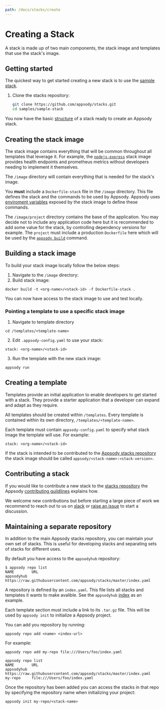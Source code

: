 ```yaml
---
path: /docs/stacks/create
---
```


# Creating a Stack

A stack is made up of two main components, the stack image and templates that 
use the stack's image.
## Getting started

The quickest way to get started creating a new stack is to use the [sample stack](https://github.com/appsody/stacks/tree/master/samples/sample-stack).

1. Clone the stacks repository:
   ```bash
   git clone https://github.com/appsody/stacks.git
   cd samples/sample-stack
   ```

You now have the basic [structure](/docs/stacks/stack-structure) of a stack ready to create an Appsody stack.

## Creating the stack image
The stack image contains everything that will be common throughout all templates that leverage it. For example, the [`nodejs-express`](https://github.com/appsody/stacks/tree/master/incubator/nodejs-express/image) stack image provides health endpoints and prometheus metrics without developers needing to implement it themselves.

The `/image` directory will contain everything that is needed for the stack's image.

You **must** include a `Dockerfile-stack` file in the `/image` directory. This file defines the stack and the commands to be used by Appsody. Appsody uses [enviroment variables](/docs/stacks/environment-variables) exposed by the stack image to define these commands.

The `/image/project` directory contains the base of the application. You may decide not to include any application code here but it is recommended to add some value for the stack, by controlling dependency versions for example. The `project` must include a production `Dockerfile` here which will be used by the [`appsody build`](/docs/using-appsody/cli-commands/#appsody-build) command. 

## Building a stack image
To build your stack image locally follow the below steps:
1. Navigate to the `/image` directory:
2. Build stack image:
```
docker build -t <org-name>/<stack-id> -f Dockerfile-stack .
```
You can now have access to the stack image to use and test locally.

### Pointing a template to use a specific stack image
1. Navigate to template directory
```
cd /templates/<template-name>
```
2. Edit `.appsody-config.yaml` to use your stack:
```
stack: <org-name>/<stack-id>
```
3. Run the template with the new stack image:
```
appsody run 
``` 

## Creating a template
Templates provide an initial application to enable developers to get started with a stack. They provide a starter application that a developer can expand and adapt as they require.

All templates should be created within `/templates`. Every template is contained within its own directory, `/templates/<template-name>`.

Each template must contain `appsody-config.yaml` to specify what stack image the template will use. For example:
```
stack: <org-name>/<stack-id>
``` 

If the stack is intended to be contributed to the  [Appsody stacks repository](https://github.com/appsody/stacks) the stack image should be called `appsody/<stack-name>:<stack-version>`.

## Contributing a stack
If you would like to contribute a new stack to the [stacks repository](https://github.com/appsody/stacks) the Appsody [contributing guildlines](https://github.com/appsody/website/blob/master/CONTRIBUTING.md) explains how.

We welcome new contributions but before starting a large piece of work we recommend to reach out to us on [slack](http://appsody-slack.eu-gb.mybluemix.net/) or [raise an issue](https://github.com/appsody/stacks/issues/) to start a discussion.

## Maintaining a separate repository
In addition to the main Appsody stacks repository, you can maintain your own set of stacks. This is useful for developing stacks and separating sets of stacks for different uses.

By default you have access to the `appsodyhub` repository:
```
$ appsody repo list
NAME      	URL                                                               
appsodyhub	https://raw.githubusercontent.com/appsody/stacks/master/index.yaml
```
A repository is defined by an `index.yaml`. This file lists all stacks and  templates it wants to make avalible.  See the `appsodyhub` [index](https://raw.githubusercontent.com/appsody/stacks/master/index.yaml) as an example.

Each template section must include a link to its `.tar.gz` file. This will be used by `appsody init` to initialize a Appsody project. 

You can add you repository by running:
```
appsody repo add <name> <index-url>
```
For example:
```
appsody repo add my-repo file:///Users/foo/index.yaml

appsody repo list
NAME      	URL                                                               
appsodyhub	https://raw.githubusercontent.com/appsody/stacks/master/index.yaml
my-repo   	file:///Users/foo/index.yaml
```

Once the repository has been added you can access the stacks in that repo by specifying the repository name when initializing your project:
```
appsody init my-repo/<stack-name>
```
